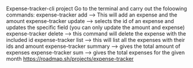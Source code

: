 Expense-tracker-cli project
Go to the terminal and carry out the foloowing commands:
expense-tracker add <expense description> <amount> --> This will add an expense and the amount
expense-tracker update <id> <field> <value> --> selects the id of an expense and updates the specific field (you can only update the amount and expense)
expense-tracker delete <id> --> this command will delete the expense with the included id
expense-tracker list --> this will list all the expenses with their ids and amount
expense-tracker summary --> gives the total amount of expenses
expense-tracker sum <month> --> gives the total expenses for the given month
https://roadmap.sh/projects/expense-tracker
